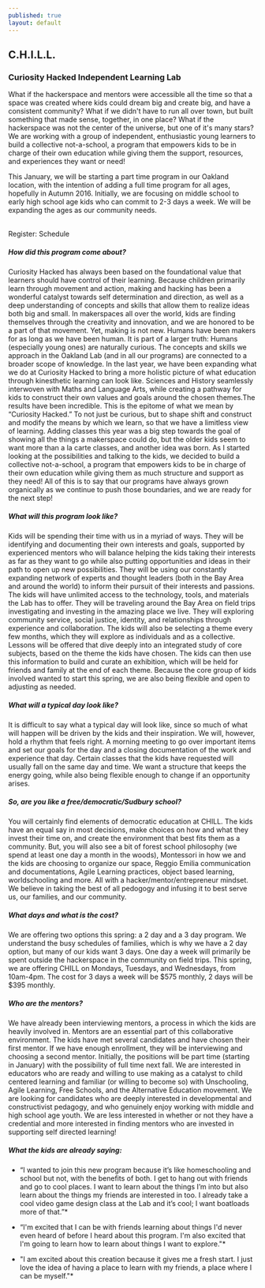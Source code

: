 ```yaml
---
published: true
layout: default
---
```

## C.H.I.L.L.

### Curiosity Hacked Independent Learning Lab

What if the hackerspace and mentors were accessible all the time so that a space was created where kids could dream big and create big, and have a consistent community? What if we didn't have to run all over town, but built something that made sense, together, in one place? What if the hackerspace was not the center of the universe, but one of it's many stars? We are working with a group of independent, enthusiastic young learners to build a collective not-a-school, a program that empowers kids to be in charge of their own education while giving them the support, resources, and experiences they want or need!

This January, we will be starting a part time program in our Oakland location, with the intention of adding a full time program for all ages, hopefully in Autumn 2016. Initially, we are focusing on middle school to early high school age kids who can commit to 2-3 days a week. We will be expanding the ages as our community needs.

<br><span class="date" style="display: inline;">Register: </span><span class='buttonsmall ltblue' onClick="window.location.assign('/oakland/spring');">Schedule</span>



##### How did this program come about?
Curiosity Hacked has always been based on the foundational value that learners should have control of their learning. Because children primarily learn through movement and action, making and hacking has been a wonderful catalyst towards self determination and direction, as well as a deep understanding of concepts and skills that allow them to realize ideas both big and small.
In makerspaces all over the world, kids are finding themselves through the creativity and innovation, and we are honored to be a part of that movement.
Yet, making is not new. Humans have been makers for as long as we have been human. It is part of a larger truth: Humans (especially young ones) are naturally curious. The concepts and skills we approach in the Oakland Lab (and in all our programs) are connected to a broader scope of knowledge. In the last year, we have been expanding what we do at Curiosity Hacked to bring a more holistic picture of what education through kinesthetic learning can look like. Sciences and History seamlessly interwoven with Maths and Language Arts, while creating a pathway for kids to construct their own values and goals around the chosen themes.The results have been incredible. This is the epitome of what we mean by “Curiosity Hacked.” To not just be curious, but to shape shift and construct and modify the means by which we learn, so that we have a limitless view of learning.
Adding classes this year was a big step towards the goal of showing all the things a makerspace could do, but the older kids seem to want more than a la carte classes, and another idea was born. As I started looking at the possibilities and talking to the kids, we decided to build a collective not-a-school, a program that empowers kids to be in charge of their own education while giving them as much structure and support as they need! All of this is to say that our programs have always grown organically as we continue to push those boundaries, and we are ready for the next step!


##### What will this program look like?
Kids will be spending their time with us in a myriad of ways. They will be identifying and documenting their own interests and goals, supported by experienced mentors who will balance helping the kids taking their interests as far as they want to go while also putting opportunities and ideas in their path to open up new possibilities. They will be using our constantly expanding network of experts and thought leaders (both in the Bay Area and around the world) to inform their pursuit of their interests and passions. The kids will have unlimited access to the technology, tools, and materials the Lab has to offer. They will be traveling around the Bay Area on field trips investigating and investing in the amazing place we live. They will exploring community service, social justice, identity, and relationships through experience and collaboration.
The kids will also be selecting a theme every few months, which they will explore as individuals and as a collective. Lessons will be offered that dive deeply into an integrated study of core subjects, based on the theme the kids have chosen. The kids can then use this information to build and curate an exhibition, which will be held for friends and family at the end of each theme. Because the core group of kids involved wanted to start this spring, we are also being flexible and open to adjusting as needed.

##### What will a typical day look like?
It is difficult to say what a typical day will look like, since so much of what will happen will be driven by the kids and their inspiration. We will, however, hold a rhythm that feels right. A morning meeting to go over important items and set our goals for the day and a closing documentation of the work and experience that day. Certain classes that the kids have requested will usually fall on the same day and time. We want a structure that keeps the energy going, while also being flexible enough to change if an opportunity arises.

##### So, are you like a free/democratic/Sudbury school?
You will certainly find elements of democratic education at CHILL. The kids have an equal say in most decisions, make choices on how and what they invest their time on, and create the environment that best fits them as a community. But, you will also see a bit of forest school philosophy (we spend at least one day a month in the woods), Montessori in how we and the kids are choosing to organize our space, Reggio Emilia communication and documentations, Agile Learning practices,  object based learning, worldschooling and more. All with a hacker/mentor/entrepreneur mindset. We believe in taking the best of all pedogogy and infusing it to best serve us, our families, and our community.

##### What days and what is the cost?
We are offering two options this spring: a 2 day and a 3 day program. We understand the busy schedules of families, which is why we have a 2 day option, but many of our kids want 3 days. One day a week will primarily be spent outside the hackerspace in the community on field trips. This spring, we are offering CHILL on Mondays, Tuesdays, and Wednesdays, from 10am-4pm. The cost for 3 days a week will be $575 monthly, 2 days will be $395 monthly.


##### Who are the mentors?
We have already been interviewing mentors, a process in which the kids are heavily involved in. Mentors are an essential part of this collaborative environment. The kids have met several candidates and have chosen their first mentor. If we have enough enrollment, they will be interviewing and choosing a second mentor. Initially, the positions will be part time (starting in January) with the possibility of full time next fall. We are interested in educators who are ready and willing to use making as a catalyst to child centered learning and familiar (or willing to become so) with Unschooling, Agile Learning, Free Schools, and the Alternative Education movement. We are looking for candidates who are deeply interested in developmental and constructivist pedagogy, and who genuinely enjoy working with middle and high school age youth. We are less interested in whether or not they have a credential and more interested in finding mentors who are invested in supporting self directed learning!﻿


##### What the kids are already saying:

* “I wanted to join this new program because it’s like homeschooling and school but not, with the benefits of both. I get to hang out with friends and go to cool places. I want to learn about the things I’m into but also learn about the things my friends are interested in too. I already take a cool video game design class at the Lab and it’s cool; I want boatloads more of that.”*

* “I'm excited that I can be with friends learning about things I'd never even heard of before I heard about this program. I'm also excited that I'm going to learn how to learn about things I want to explore."*  

* "I am excited about this creation because it gives me a fresh start. I just love the idea of having a place to learn with my friends, a place where I can be myself."*    
